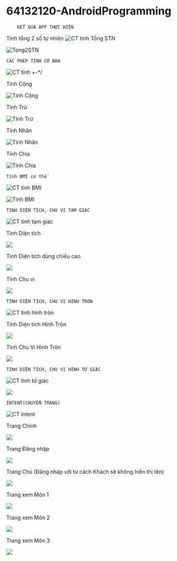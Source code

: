 # 64132120-AndroidProgramming

        KẾT QUẢ APP THỰC HIỆN

Tính tổng 2 số tự nhiên
![CT tính Tổng STN](Ex3_SimpleSumApp)

![Tong2STN](Anh_App/Tong2sotunhien.png)

    CÁC PHÉP TÍNH CƠ BẢN

![CT tính +-*/](Ex4_AddSubMulDiv_Onclick)

Tính Cộng

![Tính Cộng](Anh_App/TinhTong.png)

Tính Trừ

![Tính Trừ](Anh_App/TinhTru.png)

Tính Nhân

![Tính Nhân](Anh_App/TinhNhan.png)

Tính Chia

![Tính Chia](Anh_App/TinhChia.png)

    Tính BMI cơ thể

![CT tính BMI](TinhBMI)

![Tính BMI](Anh_App/TinhBMI.png)

    TÍNH DIỆN TÍCH, CHU VI TAM GIÁC

![CT tính tam giac](ChuViDienTich_HinhTamGiac)

Tính Diện tích

![](Anh_App/DTTamGiac.png)

Tính Diện tích dùng chiều cao

![](Anh_App/DTTamGiacCoH.png)

Tính Chu vi

![](Anh_App/ChuViTamGiac.png)

    TÍNH DIỆN TÍCH, CHU VI HÌNH TRÒN

![CT tính hình tròn](ChuViDienTich_HinhTron)

Tính Diện tích Hình Tròn

![](Anh_App/DTHinhTron.png)

Tính Chu Vi Hình Tròn

![](Anh_App/CVHinhTron.png)

    TÍNH DIỆN TÍCH, CHU VI HÌNH TỨ GIÁC

![CT tính tứ giác](ChuViDienTich_HinhTuGIac)

![](Anh_App/ChuViDienTich_HinhTuGiac.png)


    INTENT(CHUYỂN TRANG)

![CT intent](Ex7_IntentLogin)

Trang Chính

![](Anh_App/Intent_Main.png)

Trang Đăng nhập 

![](Anh_App/Intent_Login.png)

Trang Chủ 
(Đăng nhập với tư cách Khách sẽ không hiển thị tên)

![](Anh_App/Intent_Home.png)

Trang xem Môn 1

![](Anh_App/Intent_Home_Mon1.png)

Trang xem Môn 2

![](Anh_App/Intent_Home_Mon2.png)

Trang xem Môn 3

![](Anh_App/Intent_Home_Mon3.png)




